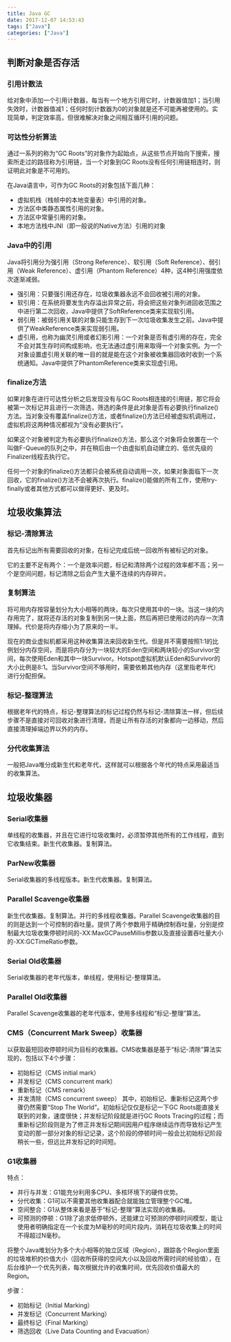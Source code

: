 ```yaml
---
title: Java GC
date: 2017-12-07 14:53:43
tags: ["Java"]
categories: ["Java"]
---
```


## 判断对象是否存活
### 引用计数法
给对象中添加一个引用计数器，每当有一个地方引用它时，计数器值加1；当引用失效时，计数器值减1；任何时刻计数器为0的对象就是还不可能再被使用的。实现简单，判定效率高，但很难解决对象之间相互循环引用的问题。

### 可达性分析算法
通过一系列的称为“GC Roots”的对象作为起始点，从这些节点开始向下搜索，搜索所走过的路径称为引用链，当一个对象到GC Roots没有任何引用链相连时，则证明此对象是不可用的。

在Java语言中，可作为GC Roots的对象包括下面几种：
- 虚拟机栈（栈帧中的本地变量表）中引用的对象。
- 方法区中类静态属性引用的对象。
- 方法区中常量引用的对象。
- 本地方法栈中JNI（即一般说的Native方法）引用的对象

### Java中的引用
Java将引用分为强引用（Strong Reference）、软引用（Soft Reference）、弱引用（Weak Reference）、虚引用（Phantom Reference）4种，这4种引用强度依次逐渐减弱。

- 强引用：只要强引用还存在，垃圾收集器永远不会回收被引用的对象。
- 软引用：在系统将要发生内存溢出异常之前，将会把这些对象列进回收范围之中进行第二次回收，Java中提供了SoftReference类来实现软引用。
- 弱引用：被弱引用关联的对象只能生存到下一次垃圾收集发生之前。Java中提供了WeakReference类来实现弱引用。
- 虚引用，也称为幽灵引用或者幻影引用：一个对象是否有虚引用的存在，完全不会对其生存时间构成影响，也无法通过虚引用来取得一个对象实例。为一个对象设置虚引用关联的唯一目的就是能在这个对象被收集器回收时收到一个系统通知。Java中提供了PhantomReference类来实现虚引用。

### finalize方法
如果对象在进行可达性分析之后发现没有与GC Roots相连接的引用链，那它将会被第一次标记并且进行一次筛选，筛选的条件是此对象是否有必要执行finalize()方法。当对象没有覆盖finalize()方法，或者finalize()方法已经被虚拟机调用过，虚拟机将这两种情况都视为“没有必要执行”。

如果这个对象被判定为有必要执行finalize()方法，那么这个对象将会放置在一个叫做F-Queue的队列之中，并在稍后由一个由虚拟机自动建立的、低优先级的Finalizer线程去执行它。

任何一个对象的finalize()方法都只会被系统自动调用一次，如果对象面临下一次回收，它的finalize()方法不会被再次执行。finalize()能做的所有工作，使用try-finally或者其他方式都可以做得更好、更及时。

## 垃圾收集算法
### 标记-清除算法
首先标记出所有需要回收的对象，在标记完成后统一回收所有被标记的对象。

它的主要不足有两个：一个是效率问题，标记和清除两个过程的效率都不高；另一个是空间问题，标记清除之后会产生大量不连续的内存碎片。

### 复制算法
将可用内存按容量划分为大小相等的两块，每次只使用其中的一块。当这一块的内存用完了，就将还存活的对象复制到另一快上面，然后再把已使用过的内存一次清理掉。代价是将内存缩小为了原来的一半。

现在的商业虚拟机都采用这种收集算法来回收新生代。但是并不需要按照1:1的比例划分内存空间，而是将内存分为一块较大的Eden空间和两块较小的Survivor空间，每次使用Eden和其中一块Survivor。Hotspot虚拟机默认Eden和Survivor的大小比例是8:1。当Survivor空间不够用时，需要依赖其他内存（这里指老年代）进行分配担保。

### 标记-整理算法
根据老年代的特点，标记-整理算法的标记过程仍然与标记-清除算法一样，但后续步骤不是直接对可回收对象进行清理，而是让所有存活的对象都向一边移动，然后直接清理掉端边界以外的内存。

### 分代收集算法
一般把Java堆分成新生代和老年代，这样就可以根据各个年代的特点采用最适当的收集算法。

## 垃圾收集器
### Serial收集器
单线程的收集器，并且在它进行垃圾收集时，必须暂停其他所有的工作线程，直到它收集结束。新生代收集器。复制算法。

### ParNew收集器
Serial收集器的多线程版本。新生代收集器。复制算法。

### Parallel Scavenge收集器
新生代收集器。复制算法。并行的多线程收集器。Parallel Scavenge收集器的目的则是达到一个可控制的吞吐量。提供了两个参数用于精确控制吞吐量，分别是控制最大垃圾收集停顿时间的-XX:MaxGCPauseMillis参数以及直接设置吞吐量大小的-XX:GCTimeRatio参数。

### Serial Old收集器
Serial收集器的老年代版本，单线程，使用标记-整理算法。

### Parallel Old收集器
Parallel Scavenge收集器的老年代版本，使用多线程和“标记-整理”算法。

### CMS（Concurrent Mark Sweep）收集器
以获取最短回收停顿时间为目标的收集器。CMS收集器是基于“标记-清除”算法实现的，包括以下4个步骤：
- 初始标记（CMS initial mark）
- 并发标记（CMS concurrent mark）
- 重新标记（CMS remark）
- 并发清除（CMS concurrent sweep）
其中，初始标记、重新标记这两个步骤仍然需要“Stop The World”。初始标记仅仅是标记一下GC Roots能直接关联到的对象，速度很快；并发标记阶段就是进行GC Roots Tracing的过程；而重新标记阶段则是为了修正并发标记期间因用户程序继续运作而导致标记产生变动的那一部分对象的标记记录，这个阶段的停顿时间一般会比初始标记阶段稍长一些，但远比并发标记的时间短。

### G1收集器
特点：
- 并行与并发：G1能充分利用多CPU、多核环境下的硬件优势。
- 分代收集：G1可以不需要其他收集器配合就能独立管理整个GC堆。
- 空间整合：G1从整体来看是基于“标记-整理”算法实现的收集器。
- 可预测的停顿：G1除了追求低停顿外，还能建立可预测的停顿时间模型，能让使用者明确指定在一个长度为M毫秒的时间片段内，消耗在垃圾收集上的时间不得超过N毫秒。

将整个Java堆划分为多个大小相等的独立区域（Region），跟踪各个Region里面的垃圾堆积的价值大小（回收所获得的空间大小以及回收所需时间的经验值），在后台维护一个优先列表，每次根据允许的收集时间，优先回收价值最大的Region。

步骤：
- 初始标记（Initial Marking）
- 并发标记（Concurrent Marking）
- 最终标记（Final Marking）
- 筛选回收（Live Data Counting and Evacuation）
